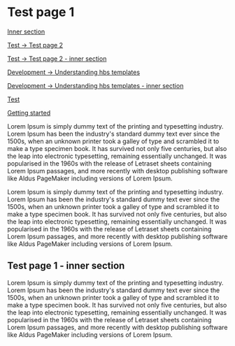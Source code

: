 # Test page 1

[Inner section](#test)

[Test -> Test page 2](./02-test2.md)

[Test -> Test page 2 - inner section](./02-test2.md#test)

[Development -> Understanding hbs templates](../5-development/04-understanding-hbs-templates.md)

[Development -> Understanding hbs templates - inner section](../5-development/04-understanding-hbs-templates.md#syntax_at)

[Test](./README.md)

[Getting started](../1-getting-started/README.md)

Lorem Ipsum is simply dummy text of the printing and typesetting industry. Lorem Ipsum has been the industry's standard
dummy text ever since the 1500s, when an unknown printer took a galley of type and scrambled it to make a type specimen
book. It has survived not only five centuries, but also the leap into electronic typesetting, remaining essentially unchanged.
It was popularised in the 1960s with the release of Letraset sheets containing Lorem Ipsum passages, and more recently
with desktop publishing software like Aldus PageMaker including versions of Lorem Ipsum.

Lorem Ipsum is simply dummy text of the printing and typesetting industry. Lorem Ipsum has been the industry's standard
dummy text ever since the 1500s, when an unknown printer took a galley of type and scrambled it to make a type specimen
book. It has survived not only five centuries, but also the leap into electronic typesetting, remaining essentially unchanged.
It was popularised in the 1960s with the release of Letraset sheets containing Lorem Ipsum passages, and more recently
with desktop publishing software like Aldus PageMaker including versions of Lorem Ipsum.

## Test page 1 - inner section <a name="test"></a>

Lorem Ipsum is simply dummy text of the printing and typesetting industry. Lorem Ipsum has been the industry's standard
dummy text ever since the 1500s, when an unknown printer took a galley of type and scrambled it to make a type specimen
book. It has survived not only five centuries, but also the leap into electronic typesetting, remaining essentially unchanged.
It was popularised in the 1960s with the release of Letraset sheets containing Lorem Ipsum passages, and more recently
with desktop publishing software like Aldus PageMaker including versions of Lorem Ipsum.